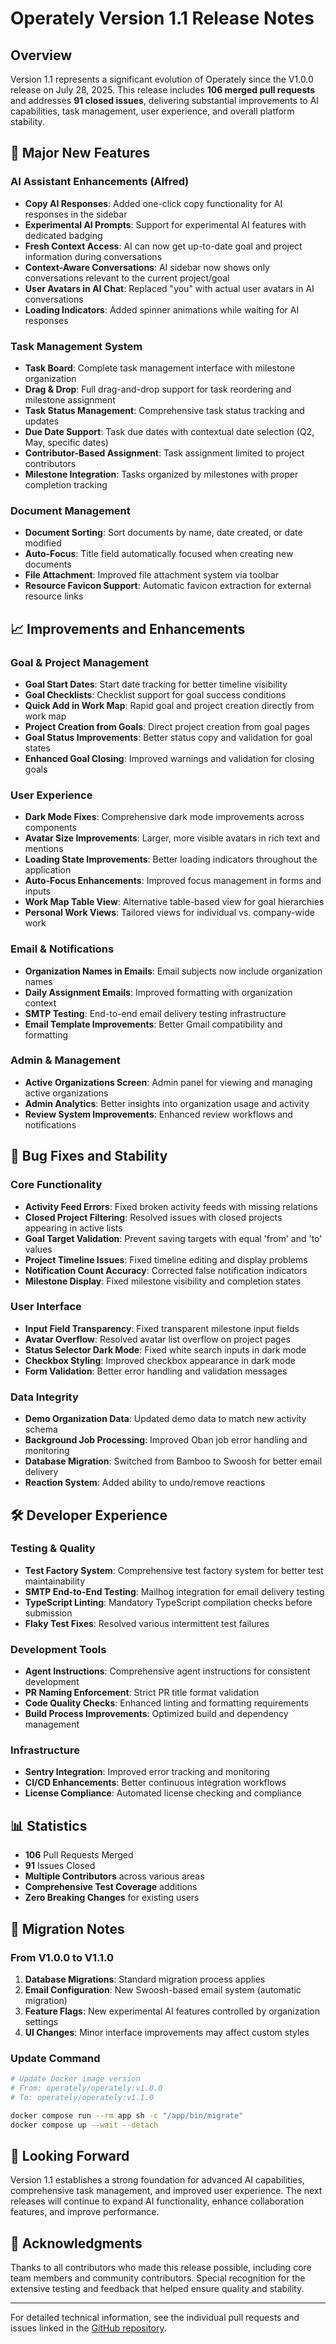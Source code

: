 # Operately Version 1.1 Release Notes

## Overview

Version 1.1 represents a significant evolution of Operately since the V1.0.0 release on July 28, 2025. This release includes **106 merged pull requests** and addresses **91 closed issues**, delivering substantial improvements to AI capabilities, task management, user experience, and overall platform stability.

## 🚀 Major New Features

### AI Assistant Enhancements (Alfred)
- **Copy AI Responses**: Added one-click copy functionality for AI responses in the sidebar
- **Experimental AI Prompts**: Support for experimental AI features with dedicated badging
- **Fresh Context Access**: AI can now get up-to-date goal and project information during conversations
- **Context-Aware Conversations**: AI sidebar now shows only conversations relevant to the current project/goal
- **User Avatars in AI Chat**: Replaced "you" with actual user avatars in AI conversations
- **Loading Indicators**: Added spinner animations while waiting for AI responses

### Task Management System
- **Task Board**: Complete task management interface with milestone organization
- **Drag & Drop**: Full drag-and-drop support for task reordering and milestone assignment
- **Task Status Management**: Comprehensive task status tracking and updates
- **Due Date Support**: Task due dates with contextual date selection (Q2, May, specific dates)
- **Contributor-Based Assignment**: Task assignment limited to project contributors
- **Milestone Integration**: Tasks organized by milestones with proper completion tracking

### Document Management
- **Document Sorting**: Sort documents by name, date created, or date modified
- **Auto-Focus**: Title field automatically focused when creating new documents
- **File Attachment**: Improved file attachment system via toolbar
- **Resource Favicon Support**: Automatic favicon extraction for external resource links

## 📈 Improvements and Enhancements

### Goal & Project Management
- **Goal Start Dates**: Start date tracking for better timeline visibility
- **Goal Checklists**: Checklist support for goal success conditions
- **Quick Add in Work Map**: Rapid goal and project creation directly from work map
- **Project Creation from Goals**: Direct project creation from goal pages
- **Goal Status Improvements**: Better status copy and validation for goal states
- **Enhanced Goal Closing**: Improved warnings and validation for closing goals

### User Experience
- **Dark Mode Fixes**: Comprehensive dark mode improvements across components
- **Avatar Size Improvements**: Larger, more visible avatars in rich text and mentions
- **Loading State Improvements**: Better loading indicators throughout the application
- **Auto-Focus Enhancements**: Improved focus management in forms and inputs
- **Work Map Table View**: Alternative table-based view for goal hierarchies
- **Personal Work Views**: Tailored views for individual vs. company-wide work

### Email & Notifications
- **Organization Names in Emails**: Email subjects now include organization names
- **Daily Assignment Emails**: Improved formatting with organization context
- **SMTP Testing**: End-to-end email delivery testing infrastructure
- **Email Template Improvements**: Better Gmail compatibility and formatting

### Admin & Management
- **Active Organizations Screen**: Admin panel for viewing and managing active organizations
- **Admin Analytics**: Better insights into organization usage and activity
- **Review System Improvements**: Enhanced review workflows and notifications

## 🐛 Bug Fixes and Stability

### Core Functionality
- **Activity Feed Errors**: Fixed broken activity feeds with missing relations
- **Closed Project Filtering**: Resolved issues with closed projects appearing in active lists
- **Goal Target Validation**: Prevent saving targets with equal 'from' and 'to' values
- **Project Timeline Issues**: Fixed timeline editing and display problems
- **Notification Count Accuracy**: Corrected false notification indicators
- **Milestone Display**: Fixed milestone visibility and completion states

### User Interface
- **Input Field Transparency**: Fixed transparent milestone input fields
- **Avatar Overflow**: Resolved avatar list overflow on project pages
- **Status Selector Dark Mode**: Fixed white search inputs in dark mode
- **Checkbox Styling**: Improved checkbox appearance in dark mode
- **Form Validation**: Better error handling and validation messages

### Data Integrity
- **Demo Organization Data**: Updated demo data to match new activity schema
- **Background Job Processing**: Improved Oban job error handling and monitoring
- **Database Migration**: Switched from Bamboo to Swoosh for better email delivery
- **Reaction System**: Added ability to undo/remove reactions

## 🛠 Developer Experience

### Testing & Quality
- **Test Factory System**: Comprehensive test factory system for better test maintainability
- **SMTP End-to-End Testing**: Mailhog integration for email delivery testing
- **TypeScript Linting**: Mandatory TypeScript compilation checks before submission
- **Flaky Test Fixes**: Resolved various intermittent test failures

### Development Tools
- **Agent Instructions**: Comprehensive agent instructions for consistent development
- **PR Naming Enforcement**: Strict PR title format validation
- **Code Quality Checks**: Enhanced linting and formatting requirements
- **Build Process Improvements**: Optimized build and dependency management

### Infrastructure
- **Sentry Integration**: Improved error tracking and monitoring
- **CI/CD Enhancements**: Better continuous integration workflows
- **License Compliance**: Automated license checking and compliance

## 📊 Statistics

- **106** Pull Requests Merged
- **91** Issues Closed
- **Multiple Contributors** across various areas
- **Comprehensive Test Coverage** additions
- **Zero Breaking Changes** for existing users

## 🔄 Migration Notes

### From V1.0.0 to V1.1.0

1. **Database Migrations**: Standard migration process applies
2. **Email Configuration**: New Swoosh-based email system (automatic migration)
3. **Feature Flags**: New experimental AI features controlled by organization settings
4. **UI Changes**: Minor interface improvements may affect custom styles

### Update Command
```bash
# Update Docker image version
# From: operately/operately:v1.0.0
# To: operately/operately:v1.1.0

docker compose run --rm app sh -c "/app/bin/migrate"
docker compose up --wait --detach
```

## 🎯 Looking Forward

Version 1.1 establishes a strong foundation for advanced AI capabilities, comprehensive task management, and improved user experience. The next releases will continue to expand AI functionality, enhance collaboration features, and improve performance.

## 🙏 Acknowledgments

Thanks to all contributors who made this release possible, including core team members and community contributors. Special recognition for the extensive testing and feedback that helped ensure quality and stability.

---

For detailed technical information, see the individual pull requests and issues linked in the [GitHub repository](https://github.com/operately/operately).